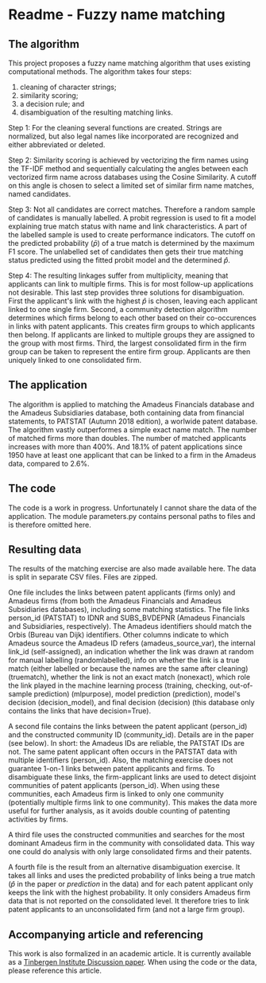 # Readme - Fuzzy name matching

## The algorithm

This project proposes a fuzzy name matching algorithm that uses existing computational methods. The algorithm takes four steps:
1. cleaning of character strings;
1. similarity scoring;
1. a decision rule; and
1. disambiguation of the resulting matching links.

Step 1: For the cleaning several functions are created. Strings are normalized, but also legal names like incorporated are recognized and either abbreviated or deleted.

Step 2: Similarity scoring is achieved by vectorizing the firm names using the TF-IDF method and sequentially calculating the angles between each vectorized firm name across databases using the Cosine Similarity. A cutoff on this angle is chosen to select a limited set of similar firm name matches, named candidates.

Step 3: Not all candidates are correct matches. Therefore a random sample of candidates is manually labelled. A probit regression is used to fit a model explaining true match status with name and link characteristics. A part of the labelled sample is used to create performance indicators. The cutoff on the predicted probability ($\bar{p}$) of a true match is determined by the maximum F1 score. The unlabelled set of candidates then gets their true matching status predicted using the fitted probit model and the determined $\hat{p}$.

Step 4: The resulting linkages suffer from multiplicity, meaning that applicants can link to multiple firms. This is for most follow-up applications not desirable. This last step provides three solutions for disambiguation. First the applicant's link with the highest $\hat{p}$ is chosen, leaving each applicant linked to one single firm. Second, a community detection algorithm determines which firms belong to each other based on their co-occurences in links with patent applicants. This creates firm groups to which applicants then belong. If applicants are linked to multiple groups they are assigned to the group with most firms. Third, the largest consolidated firm in the firm group can be taken to represent the entire firm group. Applicants are then uniquely linked to one consolidated firm.

## The application

The algorithm is applied to matching the Amadeus Financials database and the Amadeus Subsidiaries database, both containing data from financial statements, to PATSTAT (Autumn 2018 edition), a worlwide patent database. The algorithm vastly outperformes a simple exact name match. The number of matched firms more than doubles. The number of matched applicants increases with more than 400%. And 18.1% of patent applications since 1950 have at least one applicant that can be linked to a firm in the Amadeus data, compared to 2.6%.

## The code

The code is a work in progress. Unfortunately I cannot share the data of the application. The module parameters.py contains personal paths to files and is therefore omitted here.

## Resulting data

The results of the matching exercise are also made available here. The data is split in separate CSV files. Files are zipped.

One file includes the links between patent applicants (firms only) and Amadeus firms (from both the Amadeus Financials and Amadeus Subsidiaries databases), including some matching statistics. The file links person_id (PATSTAT) to IDNR and SUBS_BVDEPNR (Amadeus Financials and Subsidiaries, respectively). The Amadeus identifiers should match the Orbis (Bureau van Dijk) identifiers. Other columns indicate to which Amadeus source the Amadeus ID refers (amadeus_source_var), the internal link_id (self-assigned), an indication whether the link was drawn at random for manual labelling (randomlabelled), info on whether the link is a true match (either labelled or because the names are the same after cleaning) (truematch), whether the link is not an exact match (nonexact), which role the link played in the machine learning process (training, checking, out-of-sample prediction) (mlpurpose), model prediction (prediction), model's decision (decision_model), and final decision (decision) (this database only contains the links that have decision=True).

A second file contains the links between the patent applicant (person_id) and the constructed community ID (community_id). Details are in the paper (see below). In short: the Amadeus IDs are reliable, the PATSTAT IDs are not. The same patent applicant often occurs in the PATSTAT data with multiple identifiers (person_id). Also, the matching exercise does not guarantee 1-on-1 links between patent applicants and firms. To disambiguate these links, the firm-applicant links are used to detect disjoint communities of patent applicants (person_id). When using these communities, each Amadeus firm is linked to only one community (potentially multiple firms link to one community). This makes the data more useful for further analysis, as it avoids double counting of patenting activities by firms.

A third file uses the constructed communities and searches for the most dominant Amadeus firm in the community with consolidated data. This way one could do analysis with only large consolidated firms and their patents.

A fourth file is the result from an alternative disambiguation exercise. It takes all links and uses the predicted probability of links being a true match ($\hat{p}$ in the paper or *prediction* in the data) and for each patent applicant only keeps the link with the highest probability. It only considers Amadeus firm data that is not reported on the consolidated level. It therefore tries to link patent applicants to an unconsolidated firm (and not a large firm group).

## Accompanying article and referencing

This work is also formalized in an academic article. It is currently available as a [Tinbergen Institute Discussion paper](https://tinbergen.nl/discussion-paper/6276/23-055-viii-fuzzy-firm-name-matching-merging-amadeus-firm-data-to-patstat). When using the code or the data, please reference this article.
